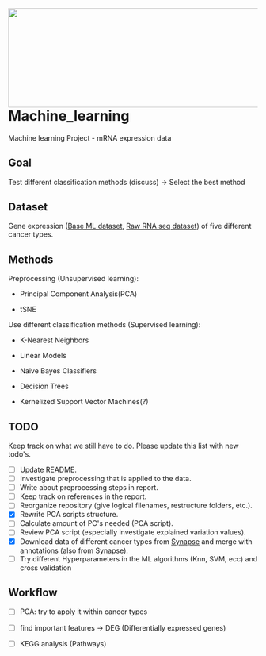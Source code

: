 <img align="right" width="516" height="200" src="https://blog.omictools.com/wp-content/uploads/2017/11/Banner-RNAseq-QC-omictools.png">

# Machine_learning
Machine learning Project - mRNA expression data

## Goal
Test different classification methods (discuss) &rarr; Select the best method 

## Dataset
Gene expression ([Base ML dataset](https://archive.ics.uci.edu/ml/datasets/gene+expression+cancer+RNA-Seq#), [Raw RNA seq dataset](https://www.synapse.org/#!Synapse:syn4301332)) of five different cancer types.

## Methods
 
Preprocessing (Unsupervised learning):

- Principal Component Analysis(PCA)

- tSNE

Use different classification methods (Supervised learning):

- K-Nearest Neighbors

- Linear Models

- Naive Bayes Classifiers

- Decision Trees

- Kernelized Support Vector Machines(?)

## TODO
Keep track on what we still have to do. Please update this list with new todo's. 

- [ ] Update README.
- [ ] Investigate preprocessing that is applied to the data.
- [ ] Write about preprocessing steps in report.
- [ ] Keep track on references in the report.
- [ ] Reorganize repository (give logical filenames, restructure folders, etc.).
- [x] Rewrite PCA scripts structure.
- [ ] Calculate amount of PC's needed (PCA script).
- [ ] Review PCA script (especially investigate explained variation values).
- [X] Download data of different cancer types from [Synapse](https://www.synapse.org/#!Synapse:syn4301332) and merge with annotations (also from Synapse).
- [ ] Try different Hyperparameters in the ML algorithms (Knn, SVM, ecc) and cross validation
## Workflow
- [ ] PCA: try to apply it within cancer types
- [ ] find important features &rarr; DEG (Differentially expressed genes)
- [ ] KEGG analysis (Pathways) 

